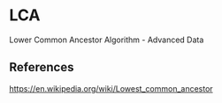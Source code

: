 # LCA
Lower Common Ancestor Algorithm - Advanced Data 


## References

https://en.wikipedia.org/wiki/Lowest_common_ancestor
